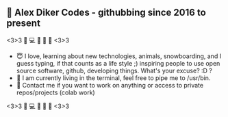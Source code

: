 ## 👋 Alex Diker Codes - githubbing since 2016 to present 

<3>3 :penguin: :computer: :iphone: :see_no_evil: 🙉 <3>3

- :innocent: I love, learning about new technologies, animals, snowboarding, and I guess typing, if that counts as a life style ;) inspiring people to use open source software, github, developing things. What's your excuse? :D ? 
- 💞️ I am currently living in the terminal, feel free to pipe me to /usr/bin.
- :iphone: Contact me if you want to work on anything or access to private repos/projects (colab work)


<3>3 :penguin: :computer: :iphone: :see_no_evil: 🙉 <3>3
